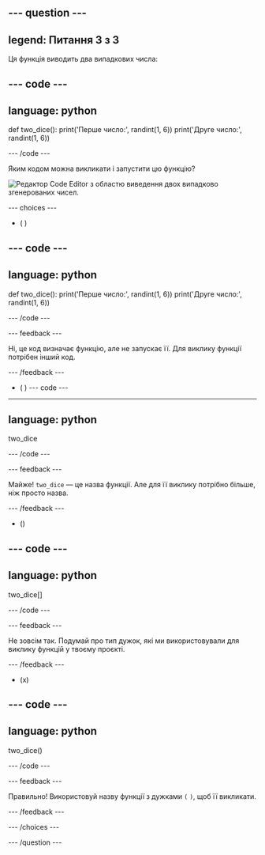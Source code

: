 --- question ---
---
legend: Питання 3 з 3
---

Ця функція виводить два випадкових числа:

--- code ---
---
language: python
---

def two_dice():
    print('Перше число:', randint(1, 6))
    print('Друге число:', randint(1, 6))

--- /code ---

Яким кодом можна викликати і запустити цю функцію?

![Редактор Code Editor з областю виведення двох випадково згенерованих чисел.](images/quiz3.png)

--- choices ---

- ( )

--- code ---
---
language: python
---

def two_dice():
    print('Перше число:', randint(1, 6))
    print('Друге число:', randint(1, 6))

--- /code ---

 --- feedback ---

 Ні, це код визначає функцію, але не запускає її. Для виклику функції потрібен інший код.

 --- /feedback ---

- ( )
--- code ---
---
language: python
---

two_dice

--- /code ---

 --- feedback ---

Майже! `two_dice` — це назва функції. Але для її виклику потрібно більше, ніж просто назва.

 --- /feedback ---

- ()

--- code ---
---
language: python
---

two_dice[]

--- /code ---

 --- feedback ---

 Не зовсім так. Подумай про тип дужок, які ми використовували для виклику функцій у твоєму проєкті.

 --- /feedback ---

- (x)

--- code ---
---
language: python
---

two_dice()

--- /code ---

 --- feedback ---

 Правильно! Використовуй назву функції з дужками `(` `)`, щоб її викликати.

 --- /feedback ---

--- /choices ---

--- /question ---
